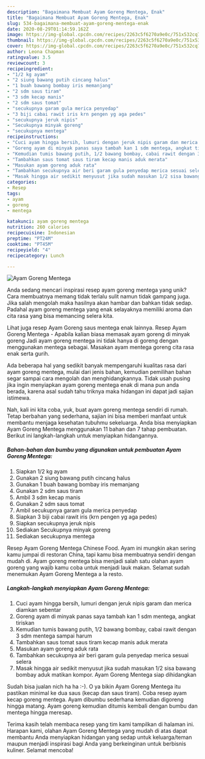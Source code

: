 ```yaml
---
description: "Bagaimana Membuat Ayam Goreng Mentega, Enak"
title: "Bagaimana Membuat Ayam Goreng Mentega, Enak"
slug: 534-bagaimana-membuat-ayam-goreng-mentega-enak
date: 2020-08-29T01:14:59.162Z
image: https://img-global.cpcdn.com/recipes/2263c5f6270a9e0c/751x532cq70/ayam-goreng-mentega-foto-resep-utama.jpg
thumbnail: https://img-global.cpcdn.com/recipes/2263c5f6270a9e0c/751x532cq70/ayam-goreng-mentega-foto-resep-utama.jpg
cover: https://img-global.cpcdn.com/recipes/2263c5f6270a9e0c/751x532cq70/ayam-goreng-mentega-foto-resep-utama.jpg
author: Leona Chapman
ratingvalue: 3.5
reviewcount: 3
recipeingredient:
- "1/2 kg ayam"
- "2 siung bawang putih cincang halus"
- "1 buah bawang bombay iris memanjang"
- "2 sdm saus tiram"
- "3 sdm kecap manis"
- "2 sdm saus tomat"
- "secukupnya garam gula merica penyedap"
- "3 biji cabai rawit iris krn pengen yg aga pedes"
- "secukupnya jeruk nipis"
- "Secukupnya minyak goreng"
- "secukupnya mentega"
recipeinstructions:
- "Cuci ayam hingga bersih, lumuri dengan jeruk nipis garam dan merica diamkan sebentar"
- "Goreng ayam di minyak panas saya tambah kan 1 sdm mentega, angkat tiriskan"
- "Kemudian tumis bawang putih, 1/2 bawang bombay, cabai rawit dengan 3 sdm mentega sampai harum"
- "Tambahkan saus tomat saus tiram kecap manis aduk merata"
- "Masukan ayam goreng aduk rata"
- "Tambahkan secukupnya air beri garam gula penyedap merica sesuai selera"
- "Masak hingga air sedikit menyusut jika sudah masukan 1/2 sisa bawang bombay aduk matikan kompor. Ayam Goreng Mentega siap dihidangkan"
categories:
- Resep
tags:
- ayam
- goreng
- mentega

katakunci: ayam goreng mentega 
nutrition: 260 calories
recipecuisine: Indonesian
preptime: "PT24M"
cooktime: "PT45M"
recipeyield: "4"
recipecategory: Lunch

---
```



![Ayam Goreng Mentega](https://img-global.cpcdn.com/recipes/2263c5f6270a9e0c/751x532cq70/ayam-goreng-mentega-foto-resep-utama.jpg)

Anda sedang mencari inspirasi resep ayam goreng mentega yang unik? Cara membuatnya memang tidak terlalu sulit namun tidak gampang juga. Jika salah mengolah maka hasilnya akan hambar dan bahkan tidak sedap. Padahal ayam goreng mentega yang enak selayaknya memiliki aroma dan cita rasa yang bisa memancing selera kita.

Lihat juga resep Ayam Goreng saus mentega enak lainnya. Resep Ayam Goreng Mentega - Apabila kalian biasa memasak ayam goreng di minyak goreng Jadi ayam goreng mentega ini tidak hanya di goreng dengan menggunakan mentega sebagai. Masakan ayam mentega goreng cita rasa enak serta gurih.

Ada beberapa hal yang sedikit banyak mempengaruhi kualitas rasa dari ayam goreng mentega, mulai dari jenis bahan, kemudian pemilihan bahan segar sampai cara mengolah dan menghidangkannya. Tidak usah pusing jika ingin menyiapkan ayam goreng mentega enak di mana pun anda berada, karena asal sudah tahu triknya maka hidangan ini dapat jadi sajian istimewa.


Nah, kali ini kita coba, yuk, buat ayam goreng mentega sendiri di rumah. Tetap berbahan yang sederhana, sajian ini bisa memberi manfaat untuk membantu menjaga kesehatan tubuhmu sekeluarga. Anda bisa menyiapkan Ayam Goreng Mentega menggunakan 11 bahan dan 7 tahap pembuatan. Berikut ini langkah-langkah untuk menyiapkan hidangannya.

<!--inarticleads1-->

##### Bahan-bahan dan bumbu yang digunakan untuk pembuatan Ayam Goreng Mentega:

1. Siapkan 1/2 kg ayam
1. Gunakan 2 siung bawang putih cincang halus
1. Gunakan 1 buah bawang bombay iris memanjang
1. Gunakan 2 sdm saus tiram
1. Ambil 3 sdm kecap manis
1. Gunakan 2 sdm saus tomat
1. Ambil secukupnya garam gula merica penyedap
1. Siapkan 3 biji cabai rawit iris (krn pengen yg aga pedes)
1. Siapkan secukupnya jeruk nipis
1. Sediakan Secukupnya minyak goreng
1. Sediakan secukupnya mentega


Resep Ayam Goreng Mentega Chinese Food. Ayam ini mungkin akan sering kamu jumpai di restoran China, tapi kamu bisa membuatnya sendiri dengan mudah di. Ayam goreng mentega bisa menjadi salah satu olahan ayam goreng yang wajib kamu coba untuk menjadi lauk makan. Selamat sudah menemukan Ayam Goreng Mentega a la resto. 

<!--inarticleads2-->

##### Langkah-langkah menyiapkan Ayam Goreng Mentega:

1. Cuci ayam hingga bersih, lumuri dengan jeruk nipis garam dan merica diamkan sebentar
1. Goreng ayam di minyak panas saya tambah kan 1 sdm mentega, angkat tiriskan
1. Kemudian tumis bawang putih, 1/2 bawang bombay, cabai rawit dengan 3 sdm mentega sampai harum
1. Tambahkan saus tomat saus tiram kecap manis aduk merata
1. Masukan ayam goreng aduk rata
1. Tambahkan secukupnya air beri garam gula penyedap merica sesuai selera
1. Masak hingga air sedikit menyusut jika sudah masukan 1/2 sisa bawang bombay aduk matikan kompor. Ayam Goreng Mentega siap dihidangkan


Sudah bisa jualan nich ha ha :-). O ya bikin Ayam Goreng Mentega itu pastikan minimal ke dua saus (kecap dan saus tiram). Coba resep ayam kecap goreng mentega. Ayam dibumbu sederhana kemudian digoreng hingga matang. Ayam goreng kemudian ditumis kembali dengan bumbu dan mentega hingga meresap. 

Terima kasih telah membaca resep yang tim kami tampilkan di halaman ini. Harapan kami, olahan Ayam Goreng Mentega yang mudah di atas dapat membantu Anda menyiapkan hidangan yang sedap untuk keluarga/teman maupun menjadi inspirasi bagi Anda yang berkeinginan untuk berbisnis kuliner. Selamat mencoba!
